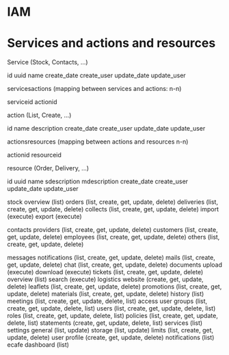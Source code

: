 # IAM

# Services and actions and resources

Service (Stock, Contacts, ...)

id
uuid
name
create_date
create_user
update_date
update_user

servicesactions (mapping between services and actions: n-n)

serviceid
actionid

action (List, Create, ...)

id
name
description
create_date
create_user
update_date
update_user

actionsresources (mapping between actions and resources n-n)

actionid
resourceid

resource (Order, Delivery, ...)

id
uuid
name
sdescription
mdescription
create_date
create_user
update_date
update_user

stock
    overview        (list)
    orders          (list, create, get, update, delete)
    deliveries      (list, create, get, update, delete)
    collects        (list, create, get, update, delete)
    import          (execute)
    export          (execute)

contacts
    providers       (list, create, get, update, delete)
    customers       (list, create, get, update, delete)
    employees       (list, create, get, update, delete)
    others          (list, create, get, update, delete)

messages
    notifications   (list, create, get, update, delete)
    mails           (list, create, get, update, delete)
    chat            (list, create, get, update, delete)
documents
    upload          (execute)
    download        (execute)
    tickets         (list, create, get, update, delete)
    overview        (list)
    search          (execute)
logistics
    website         (create, get, update, delete)
    leaflets        (list, create, get, update, delete)
    promotions      (list, create, get, update, delete)
    materials       (list, create, get, update, delete)
history             (list)
meetings            (list, create, get, update, delete, list)
access
    user groups     (list, create, get, update, delete, list)
    users           (list, create, get, update, delete, list)
    roles           (list, create, get, update, delete, list)
    policies        (list, create, get, update, delete, list)
    statements      (create, get, update, delete, list)
    services        (list)
settings
    general         (list, update)
    storage         (list, update)
    limits          (list, create, get, update, delete)
user
    profile         (create, get, update, delete)
    notifications   (list)
ecafe
    dashboard       (list)

